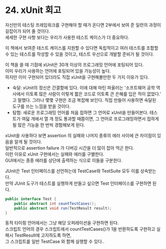 # 24. xUnit 회고

자신만의 테스팅 프레임워크를 구현해야 할 때가 온다면 2부에서 보여 준 일련의 과정이 길잡이가 되어 줄 것이다.  
세세한 구현 사항 보다는 우리가 사용한 테스트 케이스가 더 중요하다.  
  
이 책에서 보여준 테스트 케이스를 지원할 수 있다면 독립적이고 여러 테스트를 조합할 수 있는 테스트를 작성할 수 있을 것이고, 테스트 우선으로 개발할 준비가 될 것이다.  
  
이 책을 쓸 때 기점에 xUnit은 30개 이상의 프로그래밍 언어에 포팅되어 있다.  
이미 우리가 사용하는 언어에 포팅되어 있을 가능성이 높다.  
하지만 이미 구현되어 있더라도 직접 xUnit을 구현해볼만한 두 가지 이유가 있다.
 - 숙달: xUnit의 정신은 간결함에 있다. 이에 대해 마틴 파울러는 '소프트웨어 공학 역사에서 이토록 많은 사람이 이렇게 짧은 코드로 이토록 큰 은혜를 입은 적이 없었다.' 고 말했다. 그러나 몇몇 구현은 조금 복잡해 보인다. 직접 만들어 사용하면 숙달된 도구를 쓰는 느낌을 받을 것이다.
 - 탐험: 새로운 프로그래밍 언어를 처음 접하면 그 언어로 xUnit을 만들어본다. 테스트가 여덟 개에서 열 개 정도 통과할 때쯤이면, 그 언어로 프로그래밍하면서 접하게 될 많은 기능을 한 번씩 경험해보게 된다.
 
xUnit을 사용하다 보면 assertion 의 실패와 나머지 종류의 에러 사이에 큰 차이점이 있음을 알게 될 것이다.  
일반적으로 assertion failure 가 디버깅 시간을 더 많이 잡아 먹곤 한다.  
이런 이유로 xUnit 구현에서는 실패와 에러를 구별한다.  
GUI에서는 종종 에러를 상단에 출력하는 식으로 이들을 구분한다.  
  
JUnit은 Test 인터페이스를 선언하는데 TestCase와 TestSuite 모두 이를 상속받는다.  
만약 JUnit 도구가 테스트를 실행하게 만들고 싶으면 Test 인터페이스를 구현하면 된다.
```JAVA
public interface Test {
    public abstract int countTestCases();
    public abstract void run(TestResult result);
}
```

동적 타이핑 언어에서는 그냥 해당 오퍼레이션을 구현하면 된다.  
스크립트 언어의 경우 스크립트에서 countTestCases()가 1을 반환하도록 구현하고 실패시 TestResult에 고지하도록 하면,  
그 스크립트를 일반 TestCase 와 함께 실행할 수 있다..
